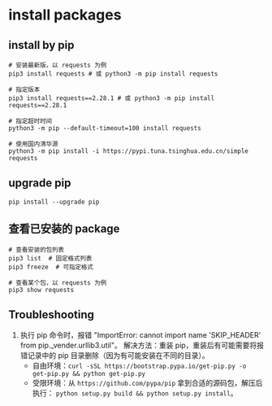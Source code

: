 # install packages

## install by pip

```shell
# 安装最新版，以 requests 为例
pip3 install requests # 或 python3 -m pip install requests

# 指定版本
pip3 install requests==2.28.1 # 或 python3 -m pip install requests==2.28.1 

# 指定超时时间
python3 -m pip --default-timeout=100 install requests

# 使用国内清华源
python3 -m pip install -i https://pypi.tuna.tsinghua.edu.cn/simple requests
```

## upgrade pip

```shell
pip install --upgrade pip
```

## 查看已安装的 package

```shell
# 查看安装的包列表
pip3 list  # 固定格式列表
pip3 freeze  # 可指定格式

# 查看某个包，以 requests 为例
pip3 show requests
```

## Troubleshooting

1. 执行 pip 命令时，报错 "ImportError: cannot import name 'SKIP_HEADER' from pip._vender.urllib3.util"。
   解决方法：重装 pip，重装后有可能需要将报错记录中的 pip 目录删除（因为有可能安装在不同的目录）。
   - 自由环境：`curl -sSL https://bootstrap.pypa.io/get-pip.py -o get-pip.py && python get-pip.py`
   - 受限环境：从 `https://github.com/pypa/pip` 拿到合适的源码包，解压后执行： `python setup.py build && python setup.py install`。
